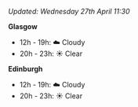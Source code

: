 *Updated: Wednesday 27th April 11:30*

**Glasgow**

* 12h - 19h: :cloud: Cloudy
* 20h - 23h: :sunny: Clear

**Edinburgh**

* 12h - 19h: :cloud: Cloudy
* 20h - 23h: :sunny: Clear

